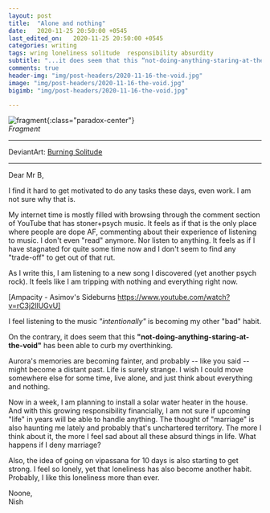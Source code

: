 ```yaml
---
layout: post
title:  "Alone and nothing"
date:   2020-11-25 20:50:00 +0545
last_edited_on:   2020-11-25 20:50:00 +0545
categories: writing
tags: wring loneliness solitude  responsibility absurdity
subtitle: "...it does seem that this “not-doing-anything-staring-at-the-void” has been able to curb my overthinking."
comments: true
header-img: "img/post-headers/2020-11-16-the-void.jpg"
image: "img/post-headers/2020-11-16-the-void.jpg"
bigimb: "img/post-headers/2020-11-16-the-void.jpg"

---
```


![fragment]({{site.baseurl}}/img/post-headers/2020-11-16-the-void.jpg){:class="paradox-center"}  
*Fragment*

<hr/>

DeviantArt: [Burning Solitude](https://www.deviantart.com/nishparadox/art/Burning-Solitude-861258724)

---


Dear Mr B,  

I find it hard to get motivated to do any tasks these days, even work. I am not sure why that is.  

My internet time is mostly filled with browsing through the comment section of YouTube that has stoner+psych music. It feels as if that is the only place where people are dope AF, commenting about their experience of listening to music.
I don't even "read" anymore. Nor listen to anything. It feels as if I have stagnated for quite some time now and I don't seem to find any "trade-off" to get out of that rut.


As I write this, I am listening to a new song I discovered (yet another psych rock). It feels like I am tripping with nothing and everything right now.

[Ampacity - Asimov's Sideburns https://www.youtube.com/watch?v=rC3j2llUGvU]  


I feel listening to the music *"intentionally"* is becoming my other "bad" habit.

On the contrary, it does seem that this **"not-doing-anything-staring-at-the-void"** has been able to curb my overthinking.  

Aurora's memories are becoming fainter, and probably -- like you said -- might become a distant past. Life is surely strange. I wish I could move somewhere else for some time, live alone, and just think about everything and nothing.

Now in a week, I am planning to install a solar water heater in the house. And with this growing responsibility financially, I am not sure if upcoming "life" in years will be able to handle anything. The thought of "marriage" is also haunting me lately and probably that's unchartered territory. The more I think about it, the more I feel sad about all these absurd things in life. What happens if I deny marriage?

Also, the idea of going on vipassana for 10 days is also starting to get strong. I feel so lonely, yet that loneliness has also become another habit. Probably, I like this loneliness more than ever.

Noone,  
Nish

